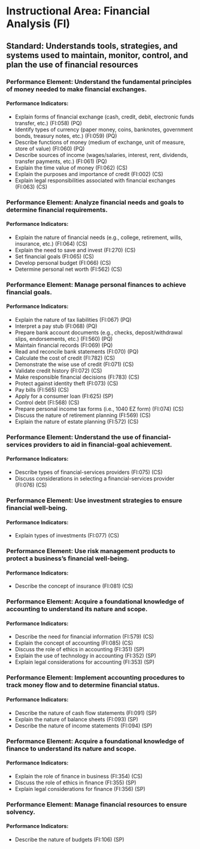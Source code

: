 # Instructional Area: Financial Analysis (FI)

## Standard: Understands tools, strategies, and systems used to maintain, monitor, control, and plan the use of financial resources

### Performance Element: Understand the fundamental principles of money needed to make financial exchanges.

#### Performance Indicators:

* Explain forms of financial exchange (cash, credit, debit, electronic funds transfer, etc.) (FI:058) (PQ)
* Identify types of currency (paper money, coins, banknotes, government bonds, treasury notes, etc.) (FI:059) (PQ)
* Describe functions of money (medium of exchange, unit of measure, store of value) (FI:060) (PQ)
* Describe sources of income (wages/salaries, interest, rent, dividends, transfer payments, etc.) (FI:061) (PQ)
* Explain the time value of money (FI:062) (CS)
* Explain the purposes and importance of credit (FI:002) (CS)
* Explain legal responsibilities associated with financial exchanges (FI:063) (CS)

### Performance Element: Analyze financial needs and goals to determine financial requirements.

#### Performance Indicators:

* Explain the nature of financial needs (e.g., college, retirement, wills, insurance, etc.) (FI:064) (CS)
* Explain the need to save and invest (FI:270) (CS)
* Set financial goals (FI:065) (CS)
* Develop personal budget (FI:066) (CS)
* Determine personal net worth (FI:562) (CS)

### Performance Element: Manage personal finances to achieve financial goals.

#### Performance Indicators:

* Explain the nature of tax liabilities (FI:067) (PQ)
* Interpret a pay stub (FI:068) (PQ)
* Prepare bank account documents (e.g., checks, deposit/withdrawal slips, endorsements, etc.) (FI:560) (PQ)
* Maintain financial records (FI:069) (PQ)
* Read and reconcile bank statements (FI:070) (PQ)
* Calculate the cost of credit (FI:782) (CS)
* Demonstrate the wise use of credit (FI:071) (CS)
* Validate credit history (FI:072) (CS)
* Make responsible financial decisions (FI:783) (CS)
* Protect against identity theft (FI:073) (CS)
* Pay bills (FI:565) (CS)
* Apply for a consumer loan (FI:625) (SP)
* Control debt (FI:568) (CS)
* Prepare personal income tax forms (i.e., 1040 EZ form) (FI:074) (CS)
* Discuss the nature of retirement planning (FI:569) (CS)
* Explain the nature of estate planning (FI:572) (CS)

### Performance Element: Understand the use of financial-services providers to aid in financial-goal achievement.

#### Performance Indicators:

* Describe types of financial-services providers (FI:075) (CS)
* Discuss considerations in selecting a financial-services provider (FI:076) (CS)

### Performance Element: Use investment strategies to ensure financial well-being.

#### Performance Indicators:

* Explain types of investments (FI:077) (CS)

### Performance Element: Use risk management products to protect a business’s financial well-being.

#### Performance Indicators:

* Describe the concept of insurance (FI:081) (CS)

### Performance Element: Acquire a foundational knowledge of accounting to understand its nature and scope.

#### Performance Indicators:

* Describe the need for financial information (FI:579) (CS)
* Explain the concept of accounting (FI:085) (CS)
* Discuss the role of ethics in accounting (FI:351) (SP)
* Explain the use of technology in accounting (FI:352) (SP)
* Explain legal considerations for accounting (FI:353) (SP)

### Performance Element: Implement accounting procedures to track money flow and to determine financial status.

#### Performance Indicators:

* Describe the nature of cash flow statements (FI:091) (SP)
* Explain the nature of balance sheets (FI:093) (SP)
* Describe the nature of income statements (FI:094) (SP)

### Performance Element: Acquire a foundational knowledge of finance to understand its nature and scope.

#### Performance Indicators:

* Explain the role of finance in business (FI:354) (CS)
* Discuss the role of ethics in finance (FI:355) (SP)
* Explain legal considerations for finance (FI:356) (SP)

### Performance Element: Manage financial resources to ensure solvency.

#### Performance Indicators:

* Describe the nature of budgets (FI:106) (SP)